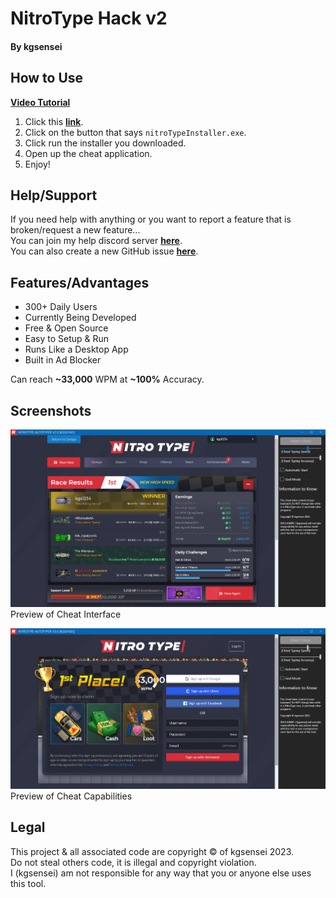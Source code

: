 # NitroType Hack v2

#### By kgsensei

## How to Use

[**Video Tutorial**](https://www.youtube.com/watch?v=mI1olzudF4k)

1. Click this [**link**](https://github.com/kgsensei/NitroTypeHack2/releases).
2. Click on the button that says `nitroTypeInstaller.exe`.
3. Click run the installer you downloaded.
4. Open up the cheat application.
5. Enjoy!

## Help/Support

If you need help with anything or you want to report a feature that is broken/request a new feature...  
You can join my help discord server [**here**](https://link.kgsensei.dev/discord).  
You can also create a new GitHub issue [**here**](https://github.com/kgsensei/NitroTypeHack2/issues).

## Features/Advantages

- 300+ Daily Users
- Currently Being Developed
- Free & Open Source
- Easy to Setup & Run
- Runs Like a Desktop App
- Built in Ad Blocker

Can reach **~33,000** WPM at **~100%** Accuracy.

## Screenshots

![Interface Preview](/screenshots/1.png)
Preview of Cheat Interface


![God Mode Preview](/screenshots/2.png)
Preview of Cheat Capabilities

## Legal

This project & all associated code are copyright &copy; of kgsensei 2023.  
Do not steal others code, it is illegal and copyright violation.  
I (kgsensei) am not responsible for any way that you or anyone else uses this tool.
